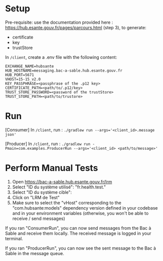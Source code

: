 # Setup

Pre-requisite: use the documentation provided here : https://hub.esante.gouv.fr/pages/parcours.html (step 3), to generate:

- certificate
- key
- trustStore

In `/client`, create a .env file with the following content:

```
EXCHANGE_NAME=hubsante
HUB_HOSTNAME=messaging.bac-a-sable.hub.esante.gouv.fr
HUB_PORT=5671
VHOST=15-15_v2.0
KEY_PASSPHRASE=<passphrase of the .p12 key>
CERTIFICATE_PATH=<path/to/.p12/key>
TRUST_STORE_PASSWORD=<password of the trustStore>
TRUST_STORE_PATH=<path/to/trustore>
```

# Run

[Consumer]
In `/client`, run :
`./gradlew run --args='<client_id>.message json'`

[Producer]
In `/client`, run :
`./gradlew run -Pmain=com.examples.ProducerRun --args='<client_id> <path/to/message>'`

# Perform Manual Tests

1. Open https://bac-a-sable.hub.esante.gouv.fr/lrm
2. Select "ID du système utilisé": "fr.health.test.<denomination>"
3. Select "ID du système cible": <clientId>
4. Click on "LRM de Test"
5. Make sure to select the "vHost" corresponding to the "com.hubsante:models" dependency version defined in your codebase and in your environment variables (otherwise, you won't be able to receive / send messages)

If you ran "ConsumerRun", you can now send messages from the Bac à Sable and receive them locally. The received message is logged in your terminal.

If you ran "ProducerRun", you can now see the sent message to the Bac à Sable in the message queue.
